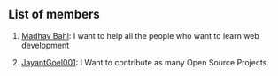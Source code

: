 ## List of members

1. [Madhav Bahl](https://github.com/MadhavBahlMD): I want to help all the people who want to learn web development

2. [JayantGoel001](https://github.com/JayantGoel001): I Want to contribute as many Open Source Projects.